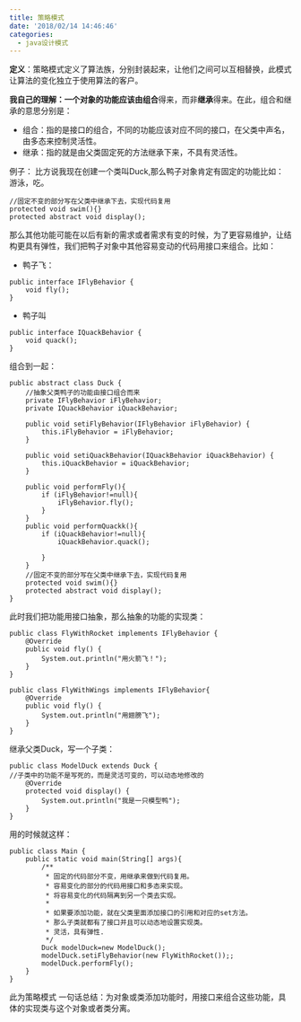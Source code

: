 ```yaml
---
title: 策略模式
date: '2018/02/14 14:46:46'
categories:
  - java设计模式
---
```


**定义**：策略模式定义了算法族，分别封装起来，让他们之间可以互相替换，此模式让算法的变化独立于使用算法的客户。

**我自己的理解：**一个对象的功能应该由**组合**得来，而非**继承**得来。在此，组合和继承的意思分别是：
* 组合：指的是接口的组合，不同的功能应该对应不同的接口，在父类中声名，由多态来控制灵活性。
* 继承：指的就是由父类固定死的方法继承下来，不具有灵活性。

例子：
比方说我现在创建一个类叫Duck,那么鸭子对象肯定有固定的功能比如：游泳，吃。
```
//固定不变的部分写在父类中继承下去，实现代码复用
protected void swim(){}
protected abstract void display();
```
那么其他功能可能在以后有新的需求或者需求有变的时候，为了更容易维护，让结构更具有弹性，我们把鸭子对象中其他容易变动的代码用接口来组合。比如：
* 鸭子飞：
```
public interface IFlyBehavior {
    void fly();
}
```
* 鸭子叫
```
public interface IQuackBehavior {
    void quack();
}
```

组合到一起：
```
public abstract class Duck {
    //抽象父类鸭子的功能由接口组合而来
    private IFlyBehavior iFlyBehavior;
    private IQuackBehavior iQuackBehavior;

    public void setiFlyBehavior(IFlyBehavior iFlyBehavior) {
        this.iFlyBehavior = iFlyBehavior;
    }

    public void setiQuackBehavior(IQuackBehavior iQuackBehavior) {
        this.iQuackBehavior = iQuackBehavior;
    }

    public void performFly(){
        if (iFlyBehavior!=null){
            iFlyBehavior.fly();
        }
    }
    public void performQuackk(){
        if (iQuackBehavior!=null){
            iQuackBehavior.quack();

        }
    }
    //固定不变的部分写在父类中继承下去，实现代码复用
    protected void swim(){}
    protected abstract void display();
}
```

此时我们把功能用接口抽象，那么抽象的功能的实现类：
```
public class FlyWithRocket implements IFlyBehavior {
    @Override
    public void fly() {
        System.out.println("用火箭飞！");
    }
}
```
```
public class FlyWithWings implements IFlyBehavior{
    @Override
    public void fly() {
        System.out.println("用翅膀飞");
    }
}
```
继承父类Duck，写一个子类：
```
public class ModelDuck extends Duck {
//子类中的功能不是写死的，而是灵活可变的，可以动态地修改的
    @Override
    protected void display() {
        System.out.println("我是一只模型鸭");
    }
}
```
用的时候就这样：
```
public class Main {
    public static void main(String[] args){
        /**
         * 固定的代码部分不变，用继承来做到代码复用。
         * 容易变化的部分的代码用接口和多态来实现。
         * 将容易变化的代码隔离到另一个类去实现。
         *
         * 如果要添加功能，就在父类里面添加接口的引用和对应的set方法。
         * 那么子类就都有了接口并且可以动态地设置实现类。
         * 灵活，具有弹性.
         */
        Duck modelDuck=new ModelDuck();
        modelDuck.setiFlyBehavior(new FlyWithRocket());;
        modelDuck.performFly();
    }
}
```
此为策略模式
一句话总结：为对象或类添加功能时，用接口来组合这些功能，具体的实现类与这个对象或者类分离。

                                                                                                                                                                                                                                                                                                                                                                                                                                                                                                                                                                                                                                                                                                                                                                                                                                                                                                                                                                                                                                                                                                                                                                                                                                                                                                                                                                                                                                                                                                                                                                                                                                                                                                                                                                                                                                                                                                                                                                                                                                                                                                                                                                                                                                                                                                                                                                                                                                                                                                                                                                                                                                                                                                                                                                                                                                                                                                                                                                                                                                                                                                                                                                                                                                                                                                                                                                                                                                                                                                                                                                                                                                                                                                                                                                                                                                                                                                                                                                                                                                                                                                                                                                                                                                                                                                                                                                                                                                                                                                                                                                                                                                                                                                                                                                                                                                                                                                                                                                                                                                                                                                                                                                                                                                                                                                                                                                                                                                                                                                                                                                                                                                                                                                                                                                                                                                                                                                                                                                                                                                                                                                                                                                                                                                                                                                                                                                                                                                                                                                                                                                                                                                                                                                                                                                                                                                                                                                                                                                                                                                                          